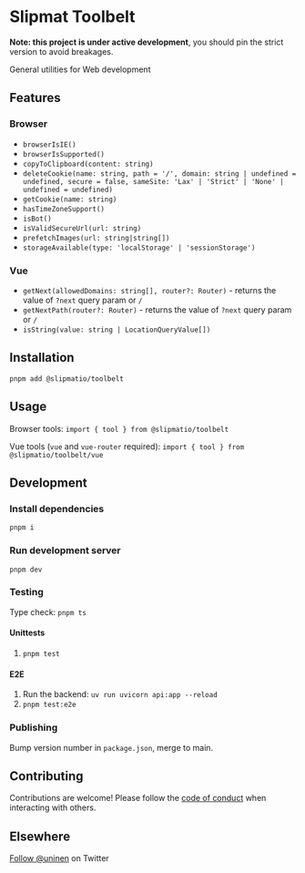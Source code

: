 # Slipmat Toolbelt

**Note: this project is under active development**, you should pin the strict version to avoid breakages.

General utilities for Web development

## Features

### Browser

- `browserIsIE()`
- `browserIsSupported()`
- `copyToClipboard(content: string)`
- `deleteCookie(name: string, path = '/', domain: string | undefined = undefined, secure = false, sameSite: 'Lax' | 'Strict' | 'None' | undefined = undefined)`
- `getCookie(name: string)`
- `hasTimeZoneSupport()`
- `isBot()`
- `isValidSecureUrl(url: string)`
- `prefetchImages(url: string|string[])`
- `storageAvailable(type: 'localStorage' | 'sessionStorage')`

### Vue

- `getNext(allowedDomains: string[], router?: Router)` - returns the value of `?next` query param or `/`
- `getNextPath(router?: Router)` - returns the value of `?next` query param or `/`
- `isString(value: string | LocationQueryValue[])`

## Installation

`pnpm add @slipmatio/toolbelt`

## Usage

Browser tools: `import { tool } from @slipmatio/toolbelt`

Vue tools (`vue` and `vue-router` required): `import { tool } from @slipmatio/toolbelt/vue`

## Development

### Install dependencies

`pnpm i`

### Run development server

`pnpm dev`

### Testing

Type check: `pnpm ts`

#### Unittests

1. `pnpm test`

#### E2E

1. Run the backend: `uv run uvicorn api:app --reload`
2. `pnpm test:e2e`

### Publishing

Bump version number in `package.json`, merge to main.

## Contributing

Contributions are welcome! Please follow the [code of conduct](https://www.contributor-covenant.org/version/2/0/code_of_conduct/) when interacting with others.

## Elsewhere

[Follow @uninen](https://twitter.com/uninen) on Twitter
